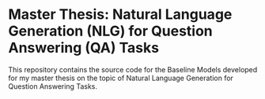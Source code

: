 <h1>Master Thesis: Natural Language Generation (NLG) for Question Answering (QA) Tasks</h1>
This repository contains the source code for the Baseline Models developed for my master thesis on the topic of Natural Language Generation for Question Answering Tasks.
